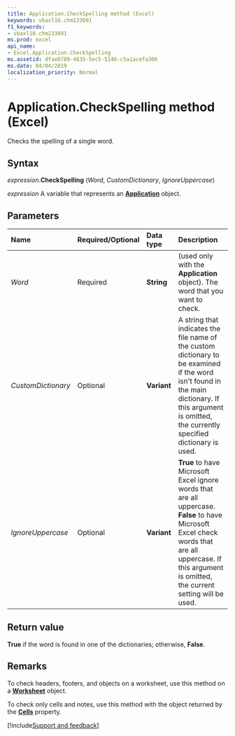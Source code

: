 ```yaml
---
title: Application.CheckSpelling method (Excel)
keywords: vbaxl10.chm133091
f1_keywords:
- vbaxl10.chm133091
ms.prod: excel
api_name:
- Excel.Application.CheckSpelling
ms.assetid: dfae0789-4635-5ec5-5146-c5a1acefa306
ms.date: 04/04/2019
localization_priority: Normal
---
```



# Application.CheckSpelling method (Excel)

Checks the spelling of a single word.


## Syntax

_expression_.**CheckSpelling** (_Word_, _CustomDictionary_, _IgnoreUppercase_)

_expression_ A variable that represents an **[Application](Excel.Application(object).md)** object.


## Parameters

|Name|Required/Optional|Data type|Description|
|:-----|:-----|:-----|:-----|
| _Word_|Required| **String**| (used only with the **Application** object). The word that you want to check.|
| _CustomDictionary_|Optional| **Variant**|A string that indicates the file name of the custom dictionary to be examined if the word isn't found in the main dictionary. If this argument is omitted, the currently specified dictionary is used.|
| _IgnoreUppercase_|Optional| **Variant**| **True** to have Microsoft Excel ignore words that are all uppercase. **False** to have Microsoft Excel check words that are all uppercase. If this argument is omitted, the current setting will be used.|

## Return value

**True** if the word is found in one of the dictionaries; otherwise, **False**.


## Remarks

To check headers, footers, and objects on a worksheet, use this method on a **[Worksheet](Excel.Worksheet.md)** object.

To check only cells and notes, use this method with the object returned by the **[Cells](Excel.Application.Cells.md)** property.




[!include[Support and feedback](~/includes/feedback-boilerplate.md)]